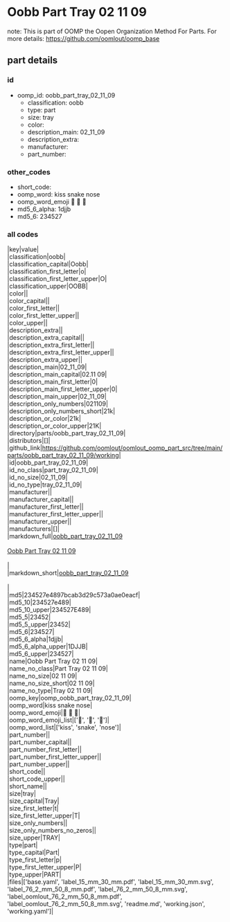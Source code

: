 # Oobb Part Tray 02 11 09  

note: This is part of OOMP the Oopen Organization Method For Parts. For more details: https://github.com/oomlout/oomp_base

##  part details





### id
* oomp_id: oobb_part_tray_02_11_09
  * classification: oobb
  * type: part
  * size: tray
  * color: 
  * description_main: 02_11_09
  * description_extra: 
  * manufacturer: 
  * part_number: 

### other_codes
* short_code: 
* oomp_word: kiss snake nose
* oomp_word_emoji :kiss: :snake: :nose:
* md5_6_alpha: 1djjb
* md5_6: 234527

### all codes 
|key|value|  
|classification|oobb|  
|classification_capital|Oobb|  
|classification_first_letter|o|  
|classification_first_letter_upper|O|  
|classification_upper|OOBB|  
|color||  
|color_capital||  
|color_first_letter||  
|color_first_letter_upper||  
|color_upper||  
|description_extra||  
|description_extra_capital||  
|description_extra_first_letter||  
|description_extra_first_letter_upper||  
|description_extra_upper||  
|description_main|02_11_09|  
|description_main_capital|02.11 09|  
|description_main_first_letter|0|  
|description_main_first_letter_upper|0|  
|description_main_upper|02_11_09|  
|description_only_numbers|021109|  
|description_only_numbers_short|21k|  
|description_or_color|21k|  
|description_or_color_upper|21K|  
|directory|parts/oobb_part_tray_02_11_09|  
|distributors|[]|  
|github_link|https://github.com/oomlout/oomlout_oomp_part_src/tree/main/parts/oobb_part_tray_02_11_09/working|  
|id|oobb_part_tray_02_11_09|  
|id_no_class|part_tray_02_11_09|  
|id_no_size|02_11_09|  
|id_no_type|tray_02_11_09|  
|manufacturer||  
|manufacturer_capital||  
|manufacturer_first_letter||  
|manufacturer_first_letter_upper||  
|manufacturer_upper||  
|manufacturers|[]|  
|markdown_full|[oobb_part_tray_02_11_09](https://github.com/oomlout/oomlout_oomp_part_src/tree/main/parts/oobb_part_tray_02_11_09/working)<br>[](https://github.com/oomlout/oomlout_oomp_part_src/tree/main/parts/oobb_part_tray_02_11_09/working)<br>[Oobb Part Tray 02 11 09](https://github.com/oomlout/oomlout_oomp_part_src/tree/main/parts/oobb_part_tray_02_11_09/working)<br><br>|  
|markdown_short|[oobb_part_tray_02_11_09](https://github.com/oomlout/oomlout_oomp_part_src/tree/main/parts/oobb_part_tray_02_11_09/working)<br><br>|  
|md5|234527e4897bcab3d29c573a0ae0eacf|  
|md5_10|234527e489|  
|md5_10_upper|234527E489|  
|md5_5|23452|  
|md5_5_upper|23452|  
|md5_6|234527|  
|md5_6_alpha|1djjb|  
|md5_6_alpha_upper|1DJJB|  
|md5_6_upper|234527|  
|name|Oobb Part Tray 02 11 09|  
|name_no_class|Part Tray 02 11 09|  
|name_no_size|02 11 09|  
|name_no_size_short|02 11 09|  
|name_no_type|Tray 02 11 09|  
|oomp_key|oomp_oobb_part_tray_02_11_09|  
|oomp_word|kiss snake nose|  
|oomp_word_emoji|:kiss: :snake: :nose:|  
|oomp_word_emoji_list|[':kiss:', ':snake:', ':nose:']|  
|oomp_word_list|['kiss', 'snake', 'nose']|  
|part_number||  
|part_number_capital||  
|part_number_first_letter||  
|part_number_first_letter_upper||  
|part_number_upper||  
|short_code||  
|short_code_upper||  
|short_name||  
|size|tray|  
|size_capital|Tray|  
|size_first_letter|t|  
|size_first_letter_upper|T|  
|size_only_numbers||  
|size_only_numbers_no_zeros||  
|size_upper|TRAY|  
|type|part|  
|type_capital|Part|  
|type_first_letter|p|  
|type_first_letter_upper|P|  
|type_upper|PART|  
|files|['base.yaml', 'label_15_mm_30_mm.pdf', 'label_15_mm_30_mm.svg', 'label_76_2_mm_50_8_mm.pdf', 'label_76_2_mm_50_8_mm.svg', 'label_oomlout_76_2_mm_50_8_mm.pdf', 'label_oomlout_76_2_mm_50_8_mm.svg', 'readme.md', 'working.json', 'working.yaml']|  
